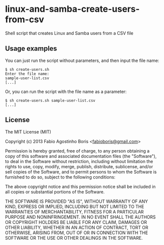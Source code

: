 linux-and-samba-create-users-from-csv
=====================================

Shell script that creates Linux and Samba users from a CSV file

Usage examples
--------------

You can just run the script without parameters, and then input the file name:

    $ sh create-users.sh
    Enter the file name:
    sample-user-list.csv
    [...]

Or, you can run the script with the file name as a parameter:

    $ sh create-users.sh sample-user-list.csv
    [...]

License
-------

The MIT License (MIT)

Copyright (c) 2013 Fabio Agostinho Boris &lt;fabioboris@gmail.com&gt;

Permission is hereby granted, free of charge, to any person obtaining a copy of this software and associated documentation files (the "Software"), to deal in the Software without restriction, including without limitation the rights to use, copy, modify, merge, publish, distribute, sublicense, and/or sell copies of the Software, and to permit persons to whom the Software is furnished to do so, subject to the following conditions:

The above copyright notice and this permission notice shall be included in all copies or substantial portions of the Software.

THE SOFTWARE IS PROVIDED "AS IS", WITHOUT WARRANTY OF ANY KIND, EXPRESS OR IMPLIED, INCLUDING BUT NOT LIMITED TO THE WARRANTIES OF MERCHANTABILITY, FITNESS FOR A PARTICULAR PURPOSE AND NONINFRINGEMENT. IN NO EVENT SHALL THE AUTHORS OR COPYRIGHT HOLDERS BE LIABLE FOR ANY CLAIM, DAMAGES OR OTHER LIABILITY, WHETHER IN AN ACTION OF CONTRACT, TORT OR OTHERWISE, ARISING FROM, OUT OF OR IN CONNECTION WITH THE SOFTWARE OR THE USE OR OTHER DEALINGS IN THE SOFTWARE.
